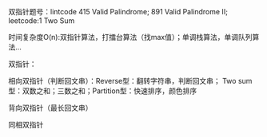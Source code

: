 双指针题号：lintcode 415 Valid Palindrome; 891 Valid Palindrome II; leetcode:1 Two Sum

时间复杂度O(n):双指针算法，打擂台算法（找max值）；单调栈算法，单调队列算法...

双指针：

相向双指针（判断回文串）：Reverse型：翻转字符串，判断回文串； Two sum型：双数之和；三数之和；Partition型：快速排序，颜色排序

背向双指针（最长回文串）

同相双指针
